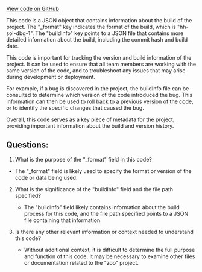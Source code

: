 [View code on GitHub](zoo-labs/zoo/blob/master/contracts/artifacts/src/DAO.sol/DAO.dbg.json)

This code is a JSON object that contains information about the build of the project. The "_format" key indicates the format of the build, which is "hh-sol-dbg-1". The "buildInfo" key points to a JSON file that contains more detailed information about the build, including the commit hash and build date.

This code is important for tracking the version and build information of the project. It can be used to ensure that all team members are working with the same version of the code, and to troubleshoot any issues that may arise during development or deployment.

For example, if a bug is discovered in the project, the buildInfo file can be consulted to determine which version of the code introduced the bug. This information can then be used to roll back to a previous version of the code, or to identify the specific changes that caused the bug.

Overall, this code serves as a key piece of metadata for the project, providing important information about the build and version history.
## Questions: 
 1. What is the purpose of the "_format" field in this code?
   - The "_format" field is likely used to specify the format or version of the code or data being used.

2. What is the significance of the "buildInfo" field and the file path specified?
   - The "buildInfo" field likely contains information about the build process for this code, and the file path specified points to a JSON file containing that information.

3. Is there any other relevant information or context needed to understand this code?
   - Without additional context, it is difficult to determine the full purpose and function of this code. It may be necessary to examine other files or documentation related to the "zoo" project.